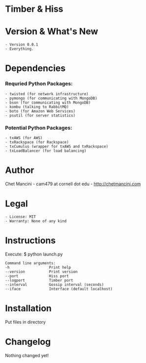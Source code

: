 # Timber & Hiss

Version & What's New
===============================================================================
    - Version 0.0.1
    - Everything.

Dependencies
===============================================================================
### Requried Python Packages:
    - twisted (for network infrastructure)
    - pymongo (for communicating with MongoDB)
    - bson (for communicating with MongoDB)
    - kombu (talking to RabbitMQ)
    - boto (for Amazon Web Services)
    - psutil (for server statistics)

### Potential Python Packages:
    - txAWS (for AWS)
    - txRackspace (for Rackspace)
    - txCumulus (wrapper for txAWS and txRackspace)
    - txLoadBalancer (for load balancing)

Author
===============================================================================
Chet Mancini
    - cam479 at cornell dot edu
    - http://chetmancini.com

Legal
=============================================================================== 
    - License: MIT
    - Warranty: None of any kind

Instructions
===============================================================================
Execute:
    $ python launch.py

    Command line arguments:
    -h                  Print help
    --version           Print version
    --port              Hiss port
    --logport           Timber port
    --interval          Gossip interval (seconds)
    --iface             Interface (default localhost)

Installation
===============================================================================
Put files in directory

Changelog
===============================================================================
Nothing changed yet!